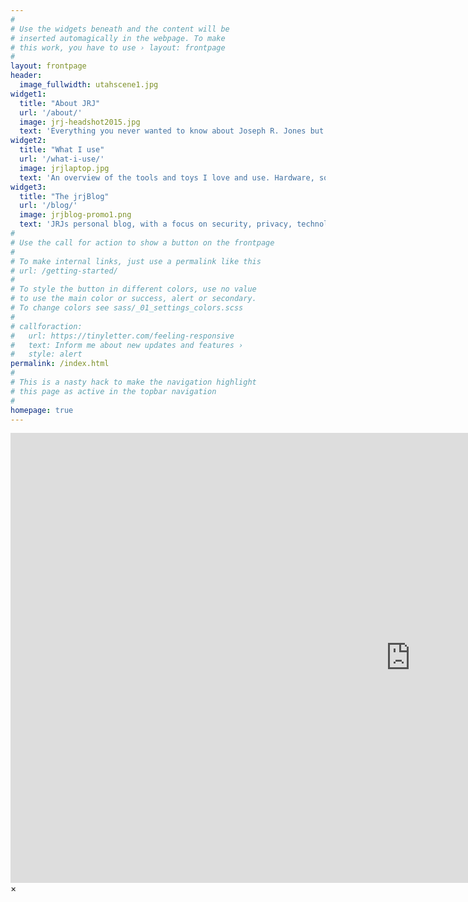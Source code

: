 ```yaml
---
#
# Use the widgets beneath and the content will be
# inserted automagically in the webpage. To make
# this work, you have to use › layout: frontpage
#
layout: frontpage
header:
  image_fullwidth: utahscene1.jpg
widget1:
  title: "About JRJ"
  url: '/about/'
  image: jrj-headshot2015.jpg
  text: 'Everything you never wanted to know about Joseph R. Jones but didnt care enough to ask.'
widget2:
  title: "What I use"
  url: '/what-i-use/'
  image: jrjlaptop.jpg
  text: 'An overview of the tools and toys I love and use. Hardware, software, and more.'
widget3:
  title: "The jrjBlog"
  url: '/blog/'
  image: jrjblog-promo1.png
  text: 'JRJs personal blog, with a focus on security, privacy, technology, and the future.'
#
# Use the call for action to show a button on the frontpage
#
# To make internal links, just use a permalink like this
# url: /getting-started/
#
# To style the button in different colors, use no value
# to use the main color or success, alert or secondary.
# To change colors see sass/_01_settings_colors.scss
#
# callforaction:
#   url: https://tinyletter.com/feeling-responsive
#   text: Inform me about new updates and features ›
#   style: alert
permalink: /index.html
#
# This is a nasty hack to make the navigation highlight
# this page as active in the topbar navigation
#
homepage: true
---
```


<div id="videoModal" class="reveal-modal large" data-reveal="">
  <div class="flex-video widescreen vimeo" style="display: block;">
    <iframe width="1280" height="720" src="https://www.youtube.com/embed/3b5zCFSmVvU" frameborder="0" allowfullscreen></iframe>
  </div>
  <a class="close-reveal-modal">&#215;</a>
</div>
